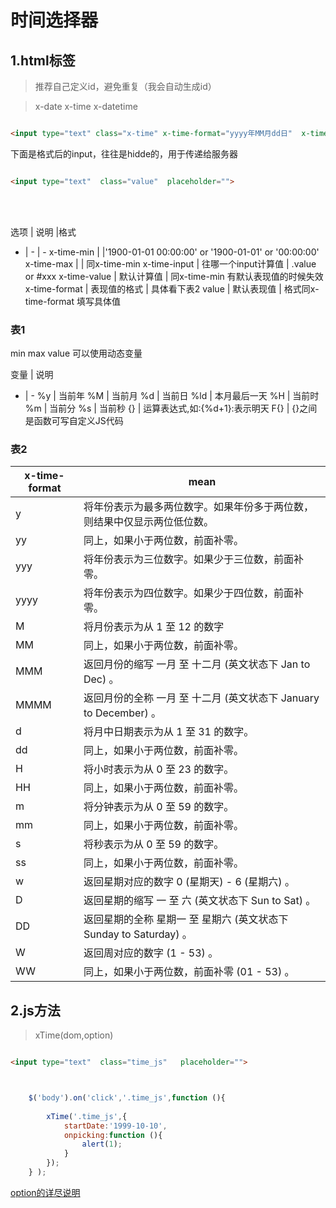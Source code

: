 # 时间选择器



## 1.html标签
> 推荐自己定义id，避免重复（我会自动生成id）


> x-date  x-time   x-datetime

````html

<input type="text" class="x-time" x-time-format="yyyy年MM月dd日"  x-time-max='2018-01-01'  x-time-min=""  x-time-input=".value" x-time-value="2017-%M-{%d+2}"/>

````


下面是格式后的input，往往是hidde的，用于传递给服务器
````html

<input type="text"  class="value"  placeholder="">
````



<br>
<br>


选项 | 说明 |格式
- | - | -
x-time-min | |'1900-01-01 00:00:00'  or  '1900-01-01' or '00:00:00'
x-time-max | | 同x-time-min
x-time-input | 往哪一个input计算值 | .value   or  #xxx
x-time-value | 默认计算值 | 同x-time-min  有默认表现值的时候失效
x-time-format | 表现值的格式 |   具体看下表2
value | 默认表现值 | 格式同x-time-format  填写具体值



### 表1

min  max  value  可以使用动态变量

变量 | 说明 
- | -
%y	| 当前年
%M	| 当前月
%d	| 当前日
%ld	| 本月最后一天
%H	| 当前时
%m	| 当前分
%s	| 当前秒
{}	| 运算表达式,如:{%d+1}:表示明天
F{} | 	{}之间是函数可写自定义JS代码


### 表2
x-time-format | mean
-| - 
y	| 将年份表示为最多两位数字。如果年份多于两位数，则结果中仅显示两位低位数。
yy	| 同上，如果小于两位数，前面补零。
yyy	| 将年份表示为三位数字。如果少于三位数，前面补零。
yyyy|	将年份表示为四位数字。如果少于四位数，前面补零。
M	| 将月份表示为从 1 至 12 的数字
MM	| 同上，如果小于两位数，前面补零。
MMM	| 返回月份的缩写 一月 至 十二月 (英文状态下 Jan to Dec) 。
MMMM| 	返回月份的全称 一月 至 十二月 (英文状态下 January to December) 。
d	| 将月中日期表示为从 1 至 31 的数字。
dd	| 同上，如果小于两位数，前面补零。
H	| 将小时表示为从 0 至 23 的数字。
HH	| 同上，如果小于两位数，前面补零。
m	| 将分钟表示为从 0 至 59 的数字。
mm	| 同上，如果小于两位数，前面补零。
s	| 将秒表示为从 0 至 59 的数字。
ss	| 同上，如果小于两位数，前面补零。
w	| 返回星期对应的数字 0 (星期天) - 6 (星期六) 。
D	| 返回星期的缩写 一 至 六 (英文状态下 Sun to Sat) 。
DD	| 返回星期的全称 星期一 至 星期六 (英文状态下 Sunday to Saturday) 。
W	| 返回周对应的数字 (1 - 53) 。
WW	| 同上，如果小于两位数，前面补零 (01 - 53) 。




## 2.js方法


> xTime(dom,option)

````html

<input type="text"  class="time_js"   placeholder="">
````
````js


    $('body').on('click','.time_js',function (){
        
        xTime('.time_js',{
            startDate:'1999-10-10',
            onpicking:function (){
                alert(1);
            }
        });
    } );


````

<a href="http://www.my97.net/demo/index.htm" target="_blank">option的详尽说明</a>

